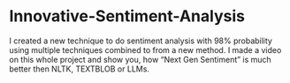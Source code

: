 # Innovative-Sentiment-Analysis
I created a new technique to do sentiment analysis with 98% probability using multiple techniques combined to from a new method.  I made a video on this whole project and show you, how “Next Gen Sentiment” is much better then NLTK, TEXTBLOB or LLMs.
